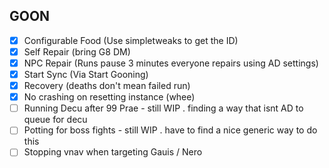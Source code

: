 ## GOON
 - [x] Configurable Food (Use simpletweaks to get the ID)
 - [x] Self Repair (bring G8 DM)
 - [x] NPC Repair (Runs pause 3 minutes everyone repairs using AD settings)
 - [x] Start Sync (Via Start Gooning)
 - [x] Recovery (deaths don't mean failed run)
 - [x] No crashing on resetting instance (whee)
 - [ ] Running Decu after 99 Prae - still WIP . finding a way that isnt AD to queue for decu
 - [ ] Potting for boss fights - still WIP . have to find a nice generic way to do this
 - [ ] Stopping vnav when targeting Gauis / Nero